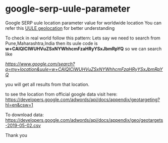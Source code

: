 # google-serp-uule-parameter
Google SERP uule location parameter value for worldwide location
You can refer this
<a href="https://moz.com/ugc/geolocation-the-ultimate-tip-to-emulate-local-search">UULE geolocation</a> for better understanding

To check in real world follow this pattern:
Lets say we need to search from Pune,Maharashtra,India
then its uule code is <b>w+CAIQICIWUHVuZSxNYWhhcmFzaHRyYSxJbmRpYQ</b>
so we can search like 

<i>https://www.google.com/search?q=my+location&uule=w+CAIQICIWUHVuZSxNYWhhcmFzaHRyYSxJbmRpYQ</i>

you will get all results from that location.

to see the location from official google data visit here:
https://developers.google.com/adwords/api/docs/appendix/geotargeting?hl=en&csw=1

To download data:
https://developers.google.com/adwords/api/docs/appendix/geo/geotargets-2019-05-02.csv


Thank you
